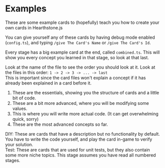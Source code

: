 # Examples
These are some example cards to (hopefully) teach you how to create your own cards in Hearthstone.js

You can give yourself any of these cards by having debug mode enabled (`config.ts`), and typing `/give The Card's Name` or `/give The Card's Id`.

Every stage has a big example card at the end, called `combined.ts`. This will show you every concept you learned in that stage, so look at that last.

Look at the name of the file to see the order you should look at it. Look at the files in this order:
`1 -> 2 -> 3 -> ... -> last`  
This is important since the card files won't explain a concept if it has already been explained in a card before it.

1. These are the essentials, showing you the structure of cards and a little bit of code.
2. These are a bit more advanced, where you will be modifying some values.
3. This is where you will write more actual code. (It can get overwhelming quick, sorry)
4. These are the most advanced concepts so far.

DIY: These are cards that have a description but no functionality by default. You have to write the code yourself, and play the card in-game to verify your solution.  
Test: These are cards that are used for unit tests, but they also contain some more niche topics. This stage assumes you have read all numbered stages.
